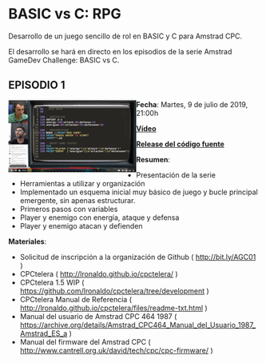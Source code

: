 # BASIC vs C: RPG

Desarrollo de un juego sencillo de rol en BASIC y C para Amstrad CPC. 

El desarrollo se hará en directo en los episodios de la serie Amstrad GameDev Challenge: BASIC vs C. 

## EPISODIO 1 

<a href="https://www.youtube.com/watch?v=TFEnGYmOOLI"><img align="left" src="https://github.com/AmstradGameDevChallenge/BASICvsC-RPG/blob/master/materials/scrshots/agc01_teamBASIC_thumb.png" alt="Amstrad GameDev Challenge: BASIC vs C. Episodio 1. #AGC01"/></a>

**Fecha**: Martes, 9 de julio de 2019, 21:00h

[**Vídeo**](https://www.youtube.com/watch?v=TFEnGYmOOLI)

[**Release del código fuente**](https://github.com/AmstradGameDevChallenge/BASICvsC-RPG/archive/agc01.zip)

__Resumen__:
- Presentación de la serie
- Herramientas a utilizar y organización
- Implementado un esquema inicial muy básico de juego y bucle principal emergente, sin apenas estructurar.
- Primeros pasos con variables
- Player y enemigo con energía, ataque y defensa
- Player y enemigo atacan y defienden

__Materiales__:
- Solicitud de inscripción a la organización de Github ( http://bit.ly/AGC01 )
- CPCtelera ( http://lronaldo.github.io/cpctelera/ )
- CPCtelera 1.5 WIP ( https://github.com/lronaldo/cpctelera/tree/development )
- CPCtelera Manual de Referencia ( http://lronaldo.github.io/cpctelera/files/readme-txt.html )
- Manual del usuario de Amstrad CPC 464 1987 ( https://archive.org/details/Amstrad_CPC464_Manual_del_Usuario_1987_Amstrad_ES_a )
- Manual del firmware del Amstrad CPC ( http://www.cantrell.org.uk/david/tech/cpc/cpc-firmware/ )
